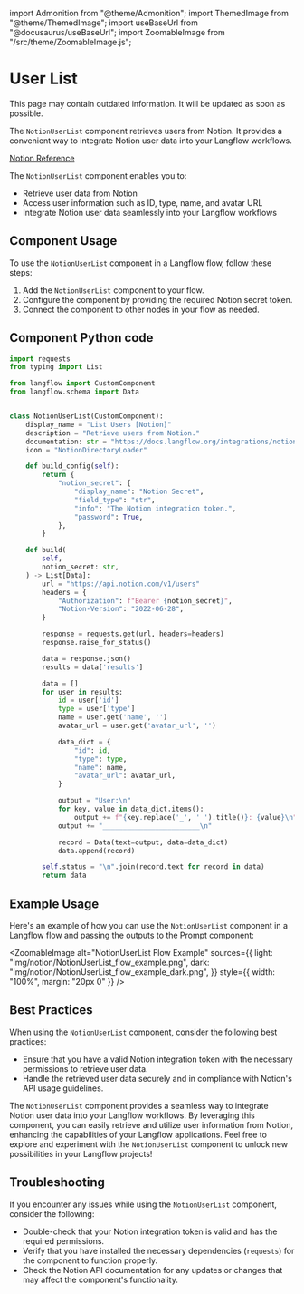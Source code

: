 import Admonition from "@theme/Admonition";
import ThemedImage from "@theme/ThemedImage";
import useBaseUrl from "@docusaurus/useBaseUrl";
import ZoomableImage from "/src/theme/ZoomableImage.js";

# User List

<Admonition type="warning" title="warning">
This page may contain outdated information. It will be updated as soon as possible.
</Admonition>

The `NotionUserList` component retrieves users from Notion. It provides a convenient way to integrate Notion user data into your Langflow workflows.

[Notion Reference](https://developers.notion.com/reference/get-users)

The `NotionUserList` component enables you to:

- Retrieve user data from Notion
- Access user information such as ID, type, name, and avatar URL
- Integrate Notion user data seamlessly into your Langflow workflows

## Component Usage

To use the `NotionUserList` component in a Langflow flow, follow these steps:

1. Add the `NotionUserList` component to your flow.
2. Configure the component by providing the required Notion secret token.
3. Connect the component to other nodes in your flow as needed.

## Component Python code

```python
import requests
from typing import List

from langflow import CustomComponent
from langflow.schema import Data


class NotionUserList(CustomComponent):
    display_name = "List Users [Notion]"
    description = "Retrieve users from Notion."
    documentation: str = "https://docs.langflow.org/integrations/notion/list-users"
    icon = "NotionDirectoryLoader"

    def build_config(self):
        return {
            "notion_secret": {
                "display_name": "Notion Secret",
                "field_type": "str",
                "info": "The Notion integration token.",
                "password": True,
            },
        }

    def build(
        self,
        notion_secret: str,
    ) -> List[Data]:
        url = "https://api.notion.com/v1/users"
        headers = {
            "Authorization": f"Bearer {notion_secret}",
            "Notion-Version": "2022-06-28",
        }

        response = requests.get(url, headers=headers)
        response.raise_for_status()

        data = response.json()
        results = data['results']

        data = []
        for user in results:
            id = user['id']
            type = user['type']
            name = user.get('name', '')
            avatar_url = user.get('avatar_url', '')

            data_dict = {
                "id": id,
                "type": type,
                "name": name,
                "avatar_url": avatar_url,
            }

            output = "User:\n"
            for key, value in data_dict.items():
                output += f"{key.replace('_', ' ').title()}: {value}\n"
            output += "________________________\n"

            record = Data(text=output, data=data_dict)
            data.append(record)

        self.status = "\n".join(record.text for record in data)
        return data
```

## Example Usage

Here's an example of how you can use the `NotionUserList` component in a Langflow flow and passing the outputs to the Prompt component:

<ZoomableImage
alt="NotionUserList Flow Example"
sources={{
      light: "img/notion/NotionUserList_flow_example.png",
      dark: "img/notion/NotionUserList_flow_example_dark.png",
  }}
style={{ width: "100%", margin: "20px 0" }}
/>

## Best Practices

When using the `NotionUserList` component, consider the following best practices:

- Ensure that you have a valid Notion integration token with the necessary permissions to retrieve user data.
- Handle the retrieved user data securely and in compliance with Notion's API usage guidelines.

The `NotionUserList` component provides a seamless way to integrate Notion user data into your Langflow workflows. By leveraging this component, you can easily retrieve and utilize user information from Notion, enhancing the capabilities of your Langflow applications. Feel free to explore and experiment with the `NotionUserList` component to unlock new possibilities in your Langflow projects!

## Troubleshooting

If you encounter any issues while using the `NotionUserList` component, consider the following:

- Double-check that your Notion integration token is valid and has the required permissions.
- Verify that you have installed the necessary dependencies (`requests`) for the component to function properly.
- Check the Notion API documentation for any updates or changes that may affect the component's functionality.
